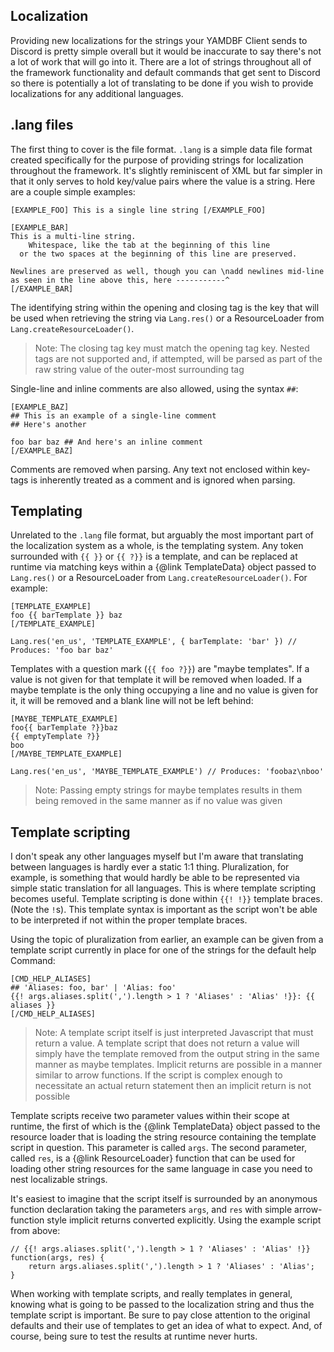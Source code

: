 ## Localization
Providing new localizations for the strings your YAMDBF Client sends to Discord is pretty simple overall
but it would be inaccurate to say there's not a lot of work that will go into it. There are a lot of strings
throughout all of the framework functionality and default commands that get sent to Discord so there is
potentially a lot of translating to be done if you wish to provide localizations for any additional languages.

## .lang files
The first thing to cover is the file format. `.lang` is a simple data file format created specifically for
the purpose of providing strings for localization throughout the framework. It's slightly reminiscent of XML
but far simpler in that it only serves to hold key/value pairs where the value is a string. Here are a couple
simple examples:
```
[EXAMPLE_FOO] This is a single line string [/EXAMPLE_FOO]

[EXAMPLE_BAR]
This is a multi-line string.
	Whitespace, like the tab at the beginning of this line
  or the two spaces at the beginning of this line are preserved.

Newlines are preserved as well, though you can \nadd newlines mid-line
as seen in the line above this, here -----------^
[/EXAMPLE_BAR]
```
The identifying string within the opening and closing tag is the key that will be used when retrieving
the string via `Lang.res()` or a ResourceLoader from `Lang.createResourceLoader()`.

>Note: The closing tag key must match the opening tag key. Nested tags are not supported and, if attempted, will be 
parsed as part of the raw string value of the outer-most surrounding tag

Single-line and inline comments are also allowed, using the syntax `##`:
```
[EXAMPLE_BAZ]
## This is an example of a single-line comment
## Here's another

foo bar baz ## And here's an inline comment
[/EXAMPLE_BAZ] 
```
Comments are removed when parsing. Any text not enclosed within key-tags is inherently treated as a comment
and is ignored when parsing.

## Templating
Unrelated to the `.lang` file format, but arguably the most important part of the localization system as a whole,
is the templating system. Any token surrounded with `{{ }}` or `{{ ?}}` is a template, and can be replaced at runtime
via matching keys within a {@link TemplateData} object passed to `Lang.res()` or a ResourceLoader from
`Lang.createResourceLoader()`. For example:
```
[TEMPLATE_EXAMPLE]
foo {{ barTemplate }} baz
[/TEMPLATE_EXAMPLE]

Lang.res('en_us', 'TEMPLATE_EXAMPLE', { barTemplate: 'bar' }) // Produces: 'foo bar baz'
```
Templates with a question mark (`{{ foo ?}}`) are "maybe templates". If a value is not given for that template it will
be removed when loaded. If a maybe template is the only thing occupying a line and no value is given for it, it will be
removed and a blank line will not be left behind:
```
[MAYBE_TEMPLATE_EXAMPLE]
foo{{ barTemplate ?}}baz
{{ emptyTemplate ?}}
boo
[/MAYBE_TEMPLATE_EXAMPLE]

Lang.res('en_us', 'MAYBE_TEMPLATE_EXAMPLE') // Produces: 'foobaz\nboo'
```
>Note: Passing empty strings for maybe templates results in them being removed in the same manner as if no value was given

## Template scripting
I don't speak any other languages myself but I'm aware that translating between languages is hardly ever a static 1:1 thing.
Pluralization, for example, is something that would hardly be able to be represented via simple static translation for all
languages. This is where template scripting becomes useful. Template scripting is done within `{{! !}}` template braces.
(Note the `!`s). This template syntax is important as the script won't be able to be interpreted if not within the proper
template braces.


Using the topic of pluralization from earlier, an example can be given from a template script currently in place for one of
the strings for the default help Command:
```
[CMD_HELP_ALIASES]
## 'Aliases: foo, bar' | 'Alias: foo'
{{! args.aliases.split(',').length > 1 ? 'Aliases' : 'Alias' !}}: {{ aliases }}
[/CMD_HELP_ALIASES]
```
>Note: A template script itself is just interpreted Javascript that must return a value. A template script that does not return a
value will simply have the template removed from the output string in the same manner as maybe templates. Implicit returns are
possible in a manner similar to arrow functions. If the script is complex enough to necessitate an actual return statement
then an implicit return is not possible


Template scripts receive two parameter values within their scope at runtime, the first of which is the {@link TemplateData}
object passed to the resource loader that is loading the string resource containing the template script in question. This
parameter is called `args`. The second parameter, called `res`, is a {@link ResourceLoader} function that can be used
for loading other string resources for the same language in case you need to nest localizable strings.

It's easiest to imagine that the script itself is surrounded by an anonymous function declaration taking the parameters
`args`, and `res` with simple arrow-function style implicit returns converted explicitly. Using the example script from above:
```
// {{! args.aliases.split(',').length > 1 ? 'Aliases' : 'Alias' !}}
function(args, res) {
	return args.aliases.split(',').length > 1 ? 'Aliases' : 'Alias';
}
```
When working with template scripts, and really templates in general, knowing what is going to be passed to the localization
string and thus the template script is important. Be sure to pay close attention to the original defaults and their use of
templates to get an idea of what to expect. And, of course, being sure to test the results at runtime never hurts.
